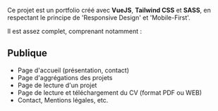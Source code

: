 <!-- # Portfolio -->
Ce projet est un portfolio créé avec **VueJS**, **Tailwind CSS** et **SASS**,
en respectant le principe de 'Responsive Design' et 'Mobile-First'.

Il est assez complet, comprenant notamment :

## Publique

- Page d'accueil (présentation, contact)
- Page d'aggrégations des projets
- Page de lecture d'un projet
- Page de lecture et téléchargement du CV (format PDF ou WEB)
- Contact, Mentions légales, etc.
